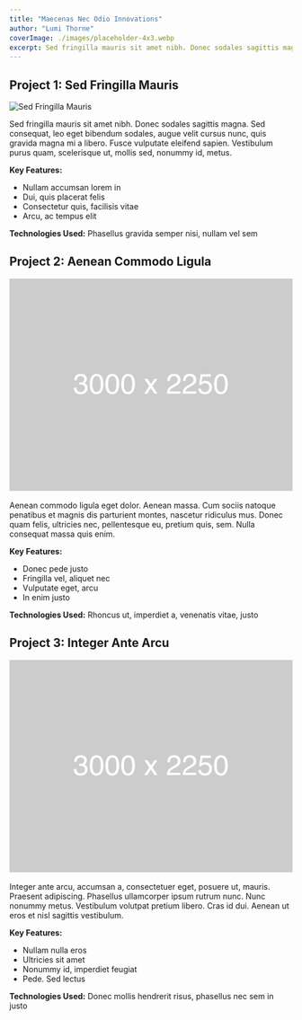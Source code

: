 ```yaml
---
title: "Maecenas Nec Odio Innovations"
author: "Lumi Thorne"
coverImage: ./images/placeholder-4x3.webp
excerpt: Sed fringilla mauris sit amet nibh. Donec sodales sagittis magna. Sed consequat, leo eget bibendum sodales, augue velit cursus nunc, quis gravida magna mi a libero. Fusce vulputate eleifend sapien. Vestibulum purus quam, scelerisque ut, mollis sed, nonummy id, metus.
---
```


## Project 1: Sed Fringilla Mauris

![Sed Fringilla Mauris](https://via.placeholder.com/800x400.png?text=Sed+Fringilla+Mauris)

Sed fringilla mauris sit amet nibh. Donec sodales sagittis magna. Sed consequat, leo eget bibendum sodales, augue velit cursus nunc, quis gravida magna mi a libero. Fusce vulputate eleifend sapien. Vestibulum purus quam, scelerisque ut, mollis sed, nonummy id, metus.

**Key Features:**

- Nullam accumsan lorem in
- Dui, quis placerat felis
- Consectetur quis, facilisis vitae
- Arcu, ac tempus elit

**Technologies Used:** Phasellus gravida semper nisi, nullam vel sem

## Project 2: Aenean Commodo Ligula

![Aenean Commodo Ligula](./images/placeholder-4x3.webp)

Aenean commodo ligula eget dolor. Aenean massa. Cum sociis natoque penatibus et magnis dis parturient montes, nascetur ridiculus mus. Donec quam felis, ultricies nec, pellentesque eu, pretium quis, sem. Nulla consequat massa quis enim.

**Key Features:**

- Donec pede justo
- Fringilla vel, aliquet nec
- Vulputate eget, arcu
- In enim justo

**Technologies Used:** Rhoncus ut, imperdiet a, venenatis vitae, justo

## Project 3: Integer Ante Arcu

![Integer Ante Arcu](./images/placeholder-4x3.webp)

Integer ante arcu, accumsan a, consectetuer eget, posuere ut, mauris. Praesent adipiscing. Phasellus ullamcorper ipsum rutrum nunc. Nunc nonummy metus. Vestibulum volutpat pretium libero. Cras id dui. Aenean ut eros et nisl sagittis vestibulum.

**Key Features:**

- Nullam nulla eros
- Ultricies sit amet
- Nonummy id, imperdiet feugiat
- Pede. Sed lectus

**Technologies Used:** Donec mollis hendrerit risus, phasellus nec sem in justo
